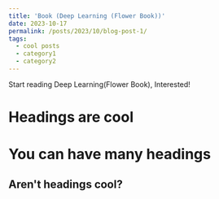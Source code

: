 ```yaml
---
title: 'Book (Deep Learning (Flower Book))'
date: 2023-10-17
permalink: /posts/2023/10/blog-post-1/
tags:
  - cool posts
  - category1
  - category2
---
```


Start reading Deep Learning(Flower Book), Interested!

Headings are cool
======

You can have many headings
======

Aren't headings cool?
------